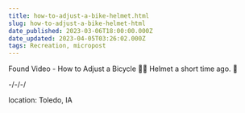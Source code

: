 ```yaml
---
title: how-to-adjust-a-bike-helmet.html
slug: how-to-adjust-a-bike-helmet-html
date_published: 2023-03-06T18:00:00.000Z
date_updated: 2023-04-05T03:26:02.000Z
tags: Recreation, micropost
---
```


Found Video - How to Adjust a Bicycle 🚴🏽 Helmet a short time ago. 🙂

-/-/-/

location: Toledo, IA
